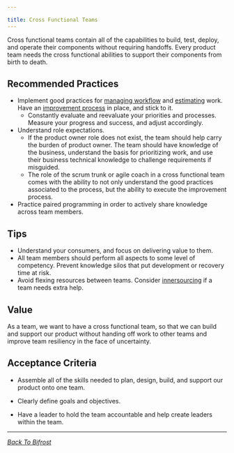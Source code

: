 ```yaml
---

title: Cross Functional Teams
---
```


Cross functional teams contain all of the capabilities to build, test, deploy,
and operate their components without requiring handoffs. Every product team
needs the cross functional abilities to support their components from birth to
death.

## Recommended Practices

- Implement good practices for [managing workflow](./workflow-management/index.html) and
  [estimating](./work-decomposition/complexity-workbreakdown.html) work. Have an [improvement
  process](./improvement-cadence.html) in place, and stick to it.
  - Constantly evaluate and reevaluate your priorities and processes. Measure
    your progress and success, and adjust accordingly.
- Understand role expectations.
  - If the product owner role does not exist, the team should help carry the
    burden of product owner. The team should have knowledge of the business,
    understand the basis for prioritizing work, and use their business technical
    knowledge to challenge requirements if misguided.
  - The role of the scrum trunk or agile coach in a cross functional team comes
    with the ability to not only understand the good practices associated to the
    process, but the ability to execute the improvement process.
- Practice paired programming in order to actively share knowledge across team members.

## Tips

- Understand your consumers, and focus on delivering value to them.
- All team members should perform all aspects to some level of competency.
  Prevent knowledge silos that put development or recovery time at risk.
- Avoid flexing resources between teams. Consider
  [innersourcing](./tech-tips/innersource.html) if a team needs extra help.

## Value

As a team, we want to have a cross functional team, so that we can build and support our product without handing off work to other teams and improve team resiliency in the face of uncertainty.

## Acceptance Criteria

- Assemble all of the skills needed to plan, design, build, and support our product onto one team.

- Clearly define goals and objectives.

- Have a leader to hold the team accountable and help create leaders within the
  team.

---

_[Back To Bifrost](../index.html)_
